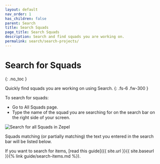 ```yaml
---
layout: default
nav_order: 1
has_children: false
parent: Search
title: Search Squads
page_title: Search Squads
description: Search and find squads you are working on.
permalink: search/search-projects/
---
```

# Search for Squads
{: .no_toc }

Quickly find squads you are working on using Search.
{: .fs-6 .fw-300 }

To search for squads:
- Go to All Squads page.
- Type the name of the squad you are searching for on the search bar on the right side of your screen.

![Search for all Squads in Zepel](/guide/assets/uploads/zepel-projects-search.png "Search all Squads")

Squads matching (or partially matching) the text you entered in the search bar will be listed below.

If you want to search for items, [read this guide]({{ site.url }}{{ site.baseurl }}{% link guide/search-items.md %}).
